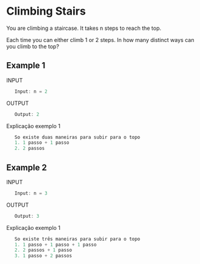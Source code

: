 # Climbing Stairs

You are climbing a staircase. It takes n steps to reach the top.

Each time you can either climb 1 or 2 steps. In how many distinct ways can you climb to the top?

## Example 1
INPUT
 ```jsx
    Input: n = 2
```
OUTPUT
 ```jsx
    Output: 2
```
Explicação exemplo 1
 ```jsx
    So existe duas maneiras para subir para o topo
    1. 1 passo + 1 passo
    2. 2 passos
```

## Example 2
INPUT
 ```jsx
    Input: n = 3
```
OUTPUT
 ```jsx
    Output: 3
```
Explicação exemplo 1
 ```jsx
    So existe três maneiras para subir para o topo
    1. 1 passo + 1 passo + 1 passo
    2. 2 passos + 1 passo
    3. 1 passo + 2 passos
```